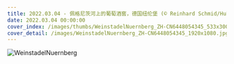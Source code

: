 ```yaml
---
title: 2022.03.04 - 佩格尼茨河上的葡萄酒窖，德国纽伦堡 (© Reinhard Schmid/Huber/eStock Photo)
date: 2022.03.04 00:00:00
cover_index: /images/thumbs/WeinstadelNuernberg_ZH-CN6448054345_533x300.jpg
cover_detail: /images/WeinstadelNuernberg_ZH-CN6448054345_1920x1080.jpg
---
```


![WeinstadelNuernberg](/images/WeinstadelNuernberg_ZH-CN6448054345_1920x1080.jpg)
